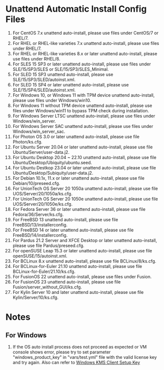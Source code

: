 # Unattend Automatic Install Config Files
1. For CentOS 7.x unattend auto-install, please use files under CentOS/7 or RHEL/7.
2. For RHEL or RHEL-like varieties 7.x unattend auto-install, please use files under RHEL/7.
3. For RHEL or RHEL-like varieties 8.x or later unattend auto-install, please use files under RHEL/8.
4. For SLES 15 SP3 or later unattend auto-install, please use files under SLE/15/SP3/SLES or SLE/15/SP3/SLES_Minimal.
5. For SLED 15 SP3 unattend auto-install, please use SLE/15/SP3/SLED/autoinst.xml.
6. For SLED 15 SP4 or later unattend auto-install, please use SLE/15/SP4/SLED/autoinst.xml.
7. For Windows 10, or Windows 11 with TPM device unattend auto-install, please use files under Windows/win10.
8. For Windows 11 without TPM device unattend auto-install, please use files under Windows/win11 to bypass TPM check during installation.
9. For Windows Server LTSC unattend auto-install, please use files under Windows/win_server.
10. For Windows Server SAC unattend auto-install, please use files under Windows/win_server_sac.
11. For Photon OS 3.0 or later unattend auto-install, please use file Photon/ks.cfg.
12. For Ubuntu Server 20.04 or later unattend auto-install, please use file Ubuntu/Server/user-data.j2.
13. For Ubuntu Desktop 20.04 ~ 22.10 unattend auto-install, please use file Ubuntu/Desktop/Ubiquity/ubuntu.seed.
14. For Ubuntu Destkop 23.04 or later unattend auto-install, please use file Ubuntu/Desktop/Subiquity/user-data.j2.
15. For Debian 10.1x, 11.x or later unattend auto-install, please use file Debian/10/preseed.cfg.
16. For UnionTech OS Server 20 1050a unattend auto-install, please use file UOS/Server/20/1050a/ks.cfg.
17. For UnionTech OS Server 20 1050e unattend auto-install, please use file UOS/Server/20/1050e/ks.cfg.
18. For Fedora Server 36 or later unattend auto-install, please use file Fedora/36/Server/ks.cfg.
19. For FreeBSD 13 unattend auto-install, please use file FreeBSD/13/installerconfig.
20. For FreeBSD 14 or later unattend auto-install, please use file FreeBSD/14/installerconfig.
21. For Pardus 21.2 Server and XFCE Desktop or later unattend auto-install, please use file Pardus/preseed.cfg.
22. For openSUSE Leap 15.3 or later unattend auto-install, please use file openSUSE/15/autoinst.xml.
23. For BCLinux 8.x unattend auto-install, please use file BCLinux/8/ks.cfg.
24. For BCLinux-for-Euler 21.10 unattend auto-install, please use file BCLinux-for-Euler/21.10/ks.cfg.
25. For FusionOS 22 unattend auto-install, please use files under Fusion.
26. For FusionOS 23 unattend auto-install, please use file Fusion/server_without_GUI/ks.cfg.
27. For Kylin Server 10 and later unattend auto-install, please use file Kylin/Server/10/ks.cfg.

# Notes
## For Windows
1. If the OS auto install process does not proceed as expected or VM console shows error,
please try to set parameter "windows_product_key" in "vars/test.yml" file with the valid
license key and try again.
Also can refer to [Windows KMS Client Setup Key](https://docs.microsoft.com/en-us/windows-server/get-started/kmsclientkeys)
